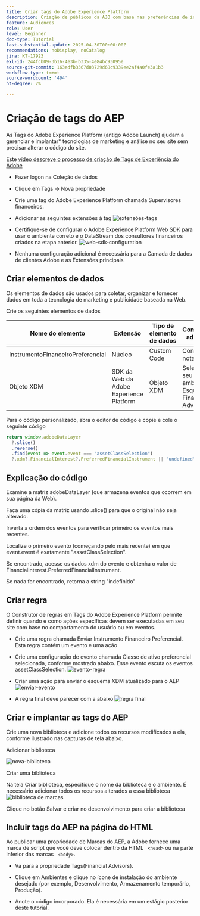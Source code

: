 ```yaml
---
title: Criar tags do Adobe Experience Platform
description: Criação de públicos da AJO com base nas preferências de investimento do usuário (ações, títulos, CDs)
feature: Audiences
role: User
level: Beginner
doc-type: Tutorial
last-substantial-update: 2025-04-30T00:00:00Z
recommendations: noDisplay, noCatalog
jira: KT-17923
exl-id: 244fcb09-3b16-4e3b-b335-4e84bc93095e
source-git-commit: 163edfb3367d03729d68c9339ee2af4a0fe3a1b3
workflow-type: tm+mt
source-wordcount: '494'
ht-degree: 2%

---
```


# Criação de tags do AEP

As Tags do Adobe Experience Platform (antigo Adobe Launch) ajudam a gerenciar e implantar* tecnologias de marketing e análise no seu site sem precisar alterar o código do site.

Este [vídeo descreve o processo de criação de Tags de Experiência do Adobe](https://experienceleague.adobe.com/en/playlists/experience-platform-get-started-with-tags)

* Fazer logon na Coleção de dados
* Clique em Tags -> Nova propriedade
* Crie uma tag do Adobe Experience Platform chamada Supervisores financeiros.

* Adicionar as seguintes extensões à tag
  ![extensões-tags](assets/tags-extensions.png)

* Certifique-se de configurar o Adobe Experience Platform Web SDK para usar o ambiente correto e o DataStream dos consultores financeiros criados na etapa anterior.
  ![web-sdk-configuration](assets/web-sdk-configuration.png)

* Nenhuma configuração adicional é necessária para a Camada de dados de clientes Adobe e as Extensões principais

## Criar elementos de dados

Os elementos de dados são usados para coletar, organizar e fornecer dados em toda a tecnologia de marketing e publicidade baseada na Web.

Crie os seguintes elementos de dados

| Nome do elemento | Extensão | Tipo de elemento de dados | Comentários adicionais |
|------------------------------|-----------------------------------|-------------------|------------------------------------------------------------------------------------------------------------------------------------------------------------------|
| InstrumentoFinanceiroPreferencial | Núcleo | Custom Code | Consulte a nota abaixo |
| Objeto XDM | SDK da Web da Adobe Experience Platform | Objeto XDM | Selecione seu ambiente e o Esquema do Financial Advisors |


Para o código personalizado, abra o editor de código e copie e cole o seguinte código

```javascript
return window.adobeDataLayer
  ?.slice()
  .reverse()
  .find(event => event.event === "assetClassSelection")
  ?.xdm?.FinancialInterest?.PreferredFinancialInstrument || "undefined";
```

## Explicação do código

Examine a matriz adobeDataLayer (que armazena eventos que ocorrem em sua página da Web).

Faça uma cópia da matriz usando .slice() para que o original não seja alterado.

Inverta a ordem dos eventos para verificar primeiro os eventos mais recentes.

Localize o primeiro evento (começando pelo mais recente) em que event.event é exatamente &quot;assetClassSelection&quot;.

Se encontrado, acesse os dados xdm do evento e obtenha o valor de FinancialInterest.PreferredFinancialInstrument.

Se nada for encontrado, retorna a string &quot;indefinido&quot;



## Criar regra

O Construtor de regras em Tags do Adobe Experience Platform permite definir quando e como ações específicas devem ser executadas em seu site com base no comportamento do usuário ou em eventos.

* Crie uma regra chamada Enviar Instrumento Financeiro Preferencial. Esta regra contém um evento e uma ação


* Crie uma configuração de evento chamada Classe de ativo preferencial selecionada, conforme mostrado abaixo. Esse evento escuta os eventos assetClassSelection.
  ![evento-regra](assets/rule-event.png)


* Criar uma ação para enviar o esquema XDM atualizado para o AEP
  ![enviar-evento](assets/rule-send-event.png)

* A regra final deve parecer com a abaixo
  ![regra final](assets/final-rule.png)

## Criar e implantar as tags do AEP


Crie uma nova biblioteca e adicione todos os recursos modificados a ela, conforme ilustrado nas capturas de tela abaixo.

Adicionar biblioteca

![nova-biblioteca](assets/tag-add-library.png)

Criar uma biblioteca

Na tela Criar biblioteca, especifique o nome da biblioteca e o ambiente.
É necessário adicionar todos os recursos alterados a essa biblioteca
![biblioteca de marcas](assets/tag-build-library.png)

Clique no botão Salvar e criar no desenvolvimento para criar a biblioteca

## Incluir tags do AEP na página do HTML

Ao publicar uma propriedade de Marcas do AEP, a Adobe fornece uma marca de script que você deve colocar dentro da HTML ``` <head>``` ou na parte inferior das marcas ``` <body>```.

* Vá para a propriedade Tags(Financial Advisors).

* Clique em Ambientes e clique no ícone de instalação do ambiente desejado (por exemplo, Desenvolvimento, Armazenamento temporário, Produção).

* Anote o código incorporado. Ela é necessária em um estágio posterior deste tutorial.
